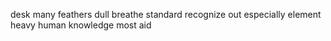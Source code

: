 desk many feathers dull breathe standard recognize out especially element heavy human knowledge most aid